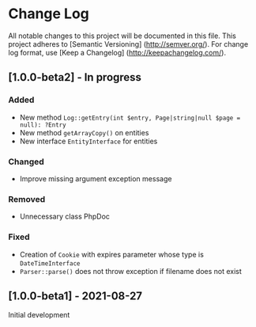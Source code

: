 # Change Log

All notable changes to this project will be documented in this file. This project adheres
to [Semantic Versioning] (http://semver.org/). For change log format,
use [Keep a Changelog] (http://keepachangelog.com/).

## [1.0.0-beta2] - In progress

### Added

- New method `Log::getEntry(int $entry, Page|string|null $page = null): ?Entry`
- New method `getArrayCopy()` on entities
- New interface `EntityInterface` for entities

### Changed

- Improve missing argument exception message

### Removed

- Unnecessary class PhpDoc

### Fixed

- Creation of `Cookie` with expires parameter whose type is `DateTimeInterface`
- `Parser::parse()` does not throw exception if filename does not exist

## [1.0.0-beta1] - 2021-08-27

Initial development
